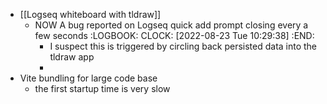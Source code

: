 - [[Logseq whiteboard with tldraw]]
	- NOW A bug reported on Logseq quick add prompt closing every a few seconds
	  :LOGBOOK:
	  CLOCK: [2022-08-23 Tue 10:29:38]
	  :END:
		- I suspect this is triggered by circling back persisted data into the tldraw app
		-
- Vite bundling for large code base
	- the first startup time is very slow